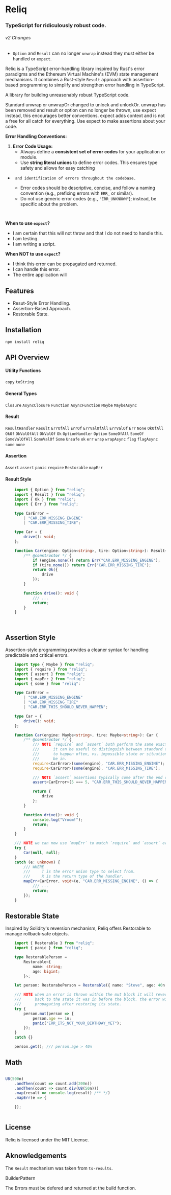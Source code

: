 # Reliq
### TypeScript for ridiculously robust code.


###### v2 Changes
* `Option` and `Result` can no longer `unwrap` instead they must either be handled or `expect`.



Reliq is a TypeScript error-handling library inspired by Rust's error paradigms and the Ethereum Virtual Machine's (EVM) state management mechanisms. It combines a Rust-style `Result` approach with assertion-based programming to simplify and strengthen error handling in TypeScript.







A library for building unreasonably robust TypeScript code.


Standard unwrap or unwrapOr changed to unlock and unlockOr. unwrap has been removed and result or option can no longer be thrown, use expect instead, this encourages better conventions. expect adds context and is not a free for all catch for everything. Use expect to make assertions about your code.




**Error Handling Conventions:**
1. **Error Code Usage:**
    - Always define a **consistent set of error codes** for your application or module.
    - Use **string literal unions** to define error codes. This ensures type safety and allows for easy catching 
 *      and identification of errors throughout the codebase.
    - Error codes should be descriptive, concise, and follow a naming convention (e.g., prefixing errors with `ERR_` or similar).
    - Do not use generic error codes (e.g., `"ERR_UNKNOWN"`); instead, be specific about the problem.

    ```ts
        
    ```



**When to use `expect`?**
- I am certain that this will not throw and that I do not need to handle this.
- I am testing.
- I am writing a script.

**When NOT to use `expect`?**
- I think this error can be propagated and returned.
- I can handle this error.
- The entire application will






## Features
- Resut-Style Error Handling.
- Assertion-Based Approach.
- Restorable State.


## Installation
```
npm install reliq
```


## API Overview

#### Utility Functions
`copy`
`toString`

#### General Types
`Closure`
`AsyncClosure`
`Function`
`AsyncFunction`
`Maybe`
`MaybeAsync`

#### Result
`ResultHandler`
`Result`
`ErrOfAll`
`ErrOf`
`ErrValOfAll`
`ErrValOf`
`Err`
`None`
`OkOfAll`
`OkOf`
`OkValOfAll`
`OkValOf`
`Ok`
`OptionHandler`
`Option`
`SomeOfAll`
`SomeOf`
`SomeValOfAll`
`SomeValOf`
`Some`
`Unsafe`
`ok`
`err`
`wrap`
`wrapAsync`
`flag`
`flagAsync`
`some`
`none`

#### Assertion
`Assert`
`assert`
`panic`
`require`
`Restorable`
`mapErr`


#### Result Style

```typescript
    import { Option } from "reliq";
    import { Result } from "reliq";
    import { Ok } from "reliq";
    import { Err } from "reliq";

    type CarError =
        | "CAR.ERR_MISSING_ENGINE"
        | "CAR.ERR_MISSING_TIRE";

    type Car = {
        drive(): void;
    };

    function Car(engine: Option<string>, tire: Option<string>): Result<Car, CarError> {
        /** @constructor */ {
            if (engine.none()) return Err("CAR.ERR_MISSING_ENGINE");
            if (tire.none()) return Err("CAR.ERR_MISSING_TIRE");
            return Ok({
                drive
            });
        }

        function drive(): void {
            /// ...
            return;
        }
    }

    
```


## Assertion Style
Assertion-style programming provides a cleaner syntax for handling predictable and critical errors.

```typescript
    import type { Maybe } from "reliq";
    import { require } from "reliq";
    import { assert } from "reliq";
    import { mapErr } from "reliq";
    import { some } from "reliq":

    type CarError =
        | "CAR.ERR_MISSING_ENGINE"
        | "CAR.ERR_MISSING_TIRE"
        | "CAR.ERR_THIS_SHOULD_NEVER_HAPPEN";

    type Car = {
        drive(): void;
    };

    function Car(engine: Maybe<string>, tire: Maybe<string>): Car {
        /** @constructor */ {
            /// NOTE `require` and `assert` both perform the same exact operation, however,
            ///      it can be useful to distinguish between standard checks that are expected
            ///      to happen often, vs. impossible state or situations your code should never
            ///      be in.
            require<CarError>(some(engine), "CAR.ERR_MISSING_ENGINE");
            require<CarError>(some(engine), "CAR.ERR_MISSING_TIRE");

            /// NOTE `assert` assertions typically come after the end of a block of code.
            assert<CarError>(5 === 5, "CAR.ERR_THIS_SHOULD_NEVER_HAPPEN");

            return {
                drive
            };
        }

        function drive(): void {
            console.log("Vroom!");
            return;
        }
    }

    /// NOTE we can now use `mapErr` to match `require` and `assert` errors.
    try {
        Car(null, null);
    }
    catch (e: unknown) {
        /// WHERE
        ///     T is the error union type to select from.
        ///     X is the return type of the handler.
        mapErr<CarError, void>(e, "CAR.ERR_MISSING_ENGINE", () => {
            /// ...
            return;
        });
    }
```

## Restorable State
Inspired by Solidity's reversion mechanism, Reliq offers Restorable to manage rollback-safe objects.
```typescript
    import { Restorable } from "reliq";
    import { panic } from "reliq";

    type RestorablePerson = 
        Restorable<{
            name: string;
            age: bigint;
        }>;

    let person: RestorabePerson = Restorable({ name: "Steve", age: 40n });

    /// NOTE when an error is thrown within the mut block it will revert the data
    ///      back to the state it was in before the block. the error will keep on
    ///      propagating after restoring its state.
    try {
        person.mut(person => {
            person.age += 1n;
            panic("ERR_ITS_NOT_YOUR_BIRTHDAY_YET");
        });
    }
    catch {}

    person.get(); /// person.age > 40n
```


## Math
```typescript

U8(500n)
    .andThen(count => count.add(200n))
    .andThen(count => count.div(U8(50n)))
    .map(result => console.log(result) /** */)
    .mapErr(e => {

    });



```


## License
Reliq is licensed under the MIT License.


## Aknowledgements
The `Result` mechanism was taken from `ts-results`.






BuilderPattern

The Errors must be defered and returned at the build function.